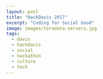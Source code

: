 ```yaml
---
layout: post
title: "HackDavis 2017"
excerpt: "Coding for Social Good"
image: images/teradata-servers.jpg
tags: 
  - davis
  - hackdavis
  - social
  - hackathon 
  - culture
  - tech
---
```


